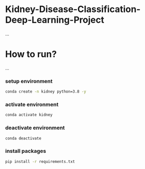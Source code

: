 # Kidney-Disease-Classification-Deep-Learning-Project
...
# How to run? 
...

### setup environment 
```bash
conda create -n kidney python=3.8 -y
```

### activate environment
```bash
conda activate kidney
```

### deactivate environment
```bash
conda deactivate
```

### install packages
```bash
pip install -r requirements.txt
```